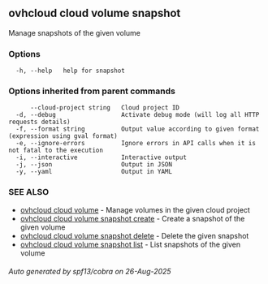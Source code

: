## ovhcloud cloud volume snapshot

Manage snapshots of the given volume

### Options

```
  -h, --help   help for snapshot
```

### Options inherited from parent commands

```
      --cloud-project string   Cloud project ID
  -d, --debug                  Activate debug mode (will log all HTTP requests details)
  -f, --format string          Output value according to given format (expression using gval format)
  -e, --ignore-errors          Ignore errors in API calls when it is not fatal to the execution
  -i, --interactive            Interactive output
  -j, --json                   Output in JSON
  -y, --yaml                   Output in YAML
```

### SEE ALSO

* [ovhcloud cloud volume](ovhcloud_cloud_volume.md)	 - Manage volumes in the given cloud project
* [ovhcloud cloud volume snapshot create](ovhcloud_cloud_volume_snapshot_create.md)	 - Create a snapshot of the given volume
* [ovhcloud cloud volume snapshot delete](ovhcloud_cloud_volume_snapshot_delete.md)	 - Delete the given snapshot
* [ovhcloud cloud volume snapshot list](ovhcloud_cloud_volume_snapshot_list.md)	 - List snapshots of the given volume

###### Auto generated by spf13/cobra on 26-Aug-2025
